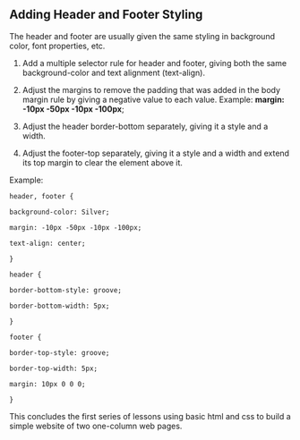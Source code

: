 ## Adding Header and Footer Styling

The header and footer are usually given the same styling in background color, font properties, etc.

1. Add a multiple selector rule for header and footer, giving both the same background-color and text alignment \(text-align\).
2. Adjust the margins to remove the padding that was added in the body margin rule by giving a negative value to each value. Example: **margin: -10px -50px -10px -100px**;

3. Adjust the header border-bottom separately, giving it a style and a width.

4. Adjust the footer-top separately, giving it a style and a width and extend its top margin to clear the element above it.

Example:

`header, footer {`

`background-color: Silver;`

`margin: -10px -50px -10px -100px;`

`text-align: center;`

`}`

`header {`

`border-bottom-style: groove;`

`border-bottom-width: 5px;`

`}`

`footer {`

`border-top-style: groove;`

`border-top-width: 5px;`

`margin: 10px 0 0 0;`

`}`

This concludes the first series of lessons using basic html and css to build a simple website of two one-column web pages.

